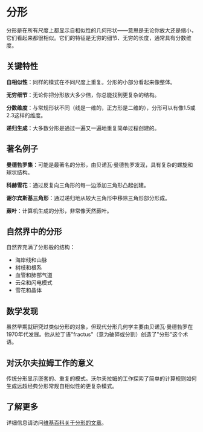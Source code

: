 # 分形

分形是在所有尺度上都显示自相似性的几何形状——意思是无论你放大还是缩小，它们看起来都很相似。它们的特征是无穷的细节、无穷的长度，通常具有分数维度。

## 关键特性

**自相似性**：同样的模式在不同尺度上重复。分形的小部分看起来像整体。

**无穷细节**：无论你把分形放大多少倍，你总能找到更复杂的结构。

**分数维度**：与常规形状不同（线是一维的，正方形是二维的），分形可以有像1.5或2.3这样的维度。

**递归生成**：大多数分形是通过一遍又一遍地重复简单过程创建的。

## 著名例子

**曼德勃罗集**：可能是最著名的分形，由贝诺瓦·曼德勃罗发现，具有复杂的螺旋和球状结构。

**科赫雪花**：通过反复向三角形的每一边添加三角形凸起创建。

**谢尔宾斯基三角形**：通过递归地从较大三角形中移除三角形部分形成。

**蕨叶**：计算机生成的分形，非常像天然蕨叶。

## 自然界中的分形

自然界充满了分形般的结构：
- 海岸线和山脉
- 树枝和根系
- 血管和肺部气道
- 云朵和闪电模式
- 雪花和晶体

## 数学发现

虽然早期就研究过类似分形的对象，但现代分形几何学主要由贝诺瓦·曼德勃罗在1970年代发展。他从拉丁语"fractus"（意为破碎或分割）创造了"分形"这个术语。

## 对沃尔夫拉姆工作的意义

传统分形显示嵌套的、重复的模式。沃尔夫拉姆的工作探索了简单的计算规则如何生成远超经典分形常规自相似性的更复杂模式。

## 了解更多

详细信息请访问[维基百科关于分形的文章](https://zh.wikipedia.org/wiki/分形)。